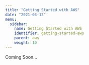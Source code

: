 ```yaml
---
title: "Getting Started with AWS"
date: "2021-03-12"
menu:
  sidebar:
    name: Getting Started with AWS
    identifier: getting-started-aws
    parent: aws
    weight: 10
---
```

Coming Soon...